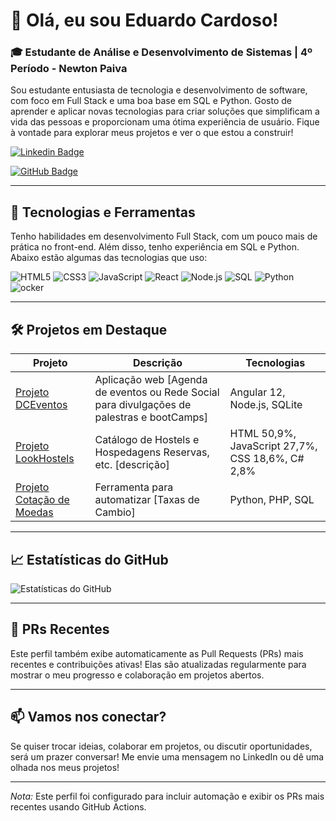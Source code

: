 # 👋 Olá, eu sou Eduardo Cardoso!

### 🎓 Estudante de Análise e Desenvolvimento de Sistemas | 4º Período - Newton Paiva

Sou estudante entusiasta de tecnologia e desenvolvimento de software, com foco em Full Stack e uma boa base em SQL e Python. Gosto de aprender e aplicar novas tecnologias para criar soluções que simplificam a vida das pessoas e proporcionam uma ótima experiência de usuário. Fique à vontade para explorar meus projetos e ver o que estou a construir!

[![Linkedin Badge](https://img.shields.io/badge/-Eduardo-blue?style=flat-square&logo=Linkedin&logoColor=white&link=https://www.linkedin.com/in/seu-perfil)](www.linkedin.com/in/josé-eduardo-cardoso-webhaker)

[![GitHub Badge](https://img.shields.io/badge/-EduCard-black?style=flat-square&logo=github&logoColor=white&link=https://github.com/seu-usuario)]([https://github.com/seu-usuario](https://github.com/J-Edu-Cardoso))

---

## 🚀 Tecnologias e Ferramentas

Tenho habilidades em desenvolvimento Full Stack, com um pouco mais de prática no front-end. Além disso, tenho experiência em SQL e Python. Abaixo estão algumas das tecnologias que uso:

![HTML5](https://img.shields.io/badge/-HTML5-E34F26?style=flat&logo=html5&logoColor=white)
![CSS3](https://img.shields.io/badge/-CSS3-1572B6?style=flat&logo=css3&logoColor=white)
![JavaScript](https://img.shields.io/badge/-JavaScript-F7DF1E?style=flat&logo=javascript&logoColor=black)
![React](https://img.shields.io/badge/-React-61DAFB?style=flat&logo=react&logoColor=black)
![Node.js](https://img.shields.io/badge/-Node.js-339933?style=flat&logo=node.js&logoColor=white)
![SQL](https://img.shields.io/badge/-SQL-4479A1?style=flat&logo=postgresql&logoColor=white)
![Python](https://img.shields.io/badge/-Python-3776AB?style=flat&logo=python&logoColor=white)
![ocker]([https://www.flaticon.com/free-icons/dockertitle=dockericons](https://img.icons8.com/?size=100&id=22813&format=png&color=000000))

---

## 🛠️ Projetos em Destaque

| Projeto          | Descrição                                   | Tecnologias                    |
|------------------|---------------------------------------------|--------------------------------|
| [Projeto DCEventos](https://github.com/J-Edu-Cardoso/DC_Eventosvs2.0.0) | Aplicação web [Agenda de eventos ou Rede Social para divulgações de palestras e bootCamps] | Angular 12, Node.js, SQLite            |
| [Projeto LookHostels](https://github.com/J-Edu-Cardoso/LookHostels) | Catálogo de Hostels e Hospedagens Reservas, etc. [descrição]                        | HTML 50,9%, JavaScript 27,7%, CSS 18,6%, C# 2,8%          |
| [Projeto Cotação de Moedas](https://github.com/J-Edu-Cardoso/taxa-cambio-master)  | Ferramenta para automatizar [Taxas de Cambio] | Python, PHP, SQL                    |

---

## 📈 Estatísticas do GitHub

<img src="https://github-readme-stats.vercel.app/api?username=seu-usuario&show_icons=true&theme=dark" alt="Estatísticas do GitHub" />

---

## 🌟 PRs Recentes

Este perfil também exibe automaticamente as Pull Requests (PRs) mais recentes e contribuições ativas! Elas são atualizadas regularmente para mostrar o meu progresso e colaboração em projetos abertos.

---

## 📫 Vamos nos conectar?

Se quiser trocar ideias, colaborar em projetos, ou discutir oportunidades, será um prazer conversar! Me envie uma mensagem no LinkedIn ou dê uma olhada nos meus projetos!

---

*Nota:* Este perfil foi configurado para incluir automação e exibir os PRs mais recentes usando GitHub Actions.
